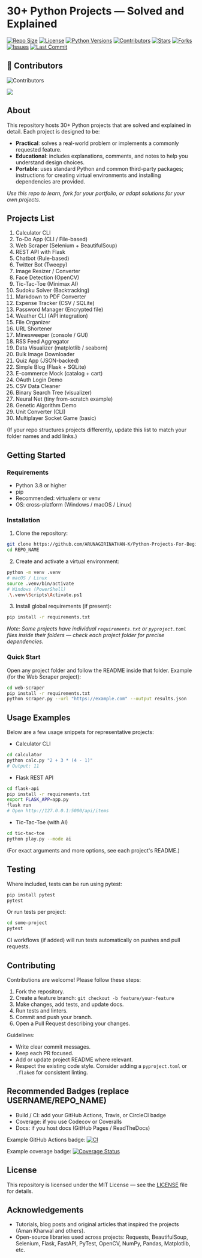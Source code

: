 # 30+ Python Projects — Solved and Explained

[![Repo Size](https://img.shields.io/github/repo-size/ARUNAGIRINATHAN-K/Python-Projects-For-Beginners-and-Advanced-Level?color=blue)](https://github.com/ARUNAGIRINATHAN-K/Python-Projects-For-Beginners-and-Advanced-Level)
[![License](https://img.shields.io/github/license/ARUNAGIRINATHAN-K/Python-Projects-For-Beginners-and-Advanced-Level?color=green)](LICENSE)
[![Python Versions](https://img.shields.io/badge/python-3.8%2B-blue.svg)](https://www.python.org/)
[![Contributors](https://img.shields.io/github/contributors/USERNAME/REPO_NAME)](https://github.com/ARUNAGIRINATHAN-K/Python-Projects-For-Beginners-and-Advanced-Level/graphs/contributors)
[![Stars](https://img.shields.io/github/stars/ARUNAGIRINATHAN-K/Python-Projects-For-Beginners-and-Advanced-Level?style=social)](https://github.com/ARUNAGIRINATHAN-K/Python-Projects-For-Beginners-and-Advanced-Level/stargazers)
[![Forks](https://img.shields.io/github/forks/ARUNAGIRINATHAN-K/Python-Projects-For-Beginners-and-Advanced-Level?style=social)](https://github.com/ARUNAGIRINATHAN-K/Python-Projects-For-Beginners-and-Advanced-Level/network/members)
[![Issues](https://img.shields.io/github/issues/ARUNAGIRINATHAN-K/Python-Projects-For-Beginners-and-Advanced-Level)](https://github.com/ARUNAGIRINATHAN-K/Python-Projects-For-Beginners-and-Advanced-Level/issues)
[![Last Commit](https://img.shields.io/github/last-commit/ARUNAGIRINATHAN-K/Python-Projects-For-Beginners-and-Advanced-Level)](https://github.com/ARUNAGIRINATHAN-K/Python-Projects-For-Beginners-and-Advanced-Level/commits/main)

## 👥 Contributors

![Contributors](https://img.shields.io/github/contributors/ARUNAGIRINATHAN-K/Python-Projects-For-Beginners-and-Advanced-Level?color=blue)

<a href="https://github.com/ARUNAGIRINATHAN-K/Python-Projects-For-Beginners-and-Advanced-Level/graphs/contributors">
  <img src="https://contrib.rocks/image?repo=ARUNAGIRINATHAN-K/Python-Projects-For-Beginners-and-Advanced-Level" />
</a>

<br>


## About
This repository hosts 30+ Python projects that are solved and explained in detail. Each project is designed to be:
- **Practical**: solves a real-world problem or implements a commonly requested feature.
- **Educational**: includes explanations, comments, and notes to help you understand design choices.
- **Portable**: uses standard Python and common third-party packages; instructions for creating virtual environments and installing dependencies are provided.

_Use this repo to learn, fork for your portfolio, or adapt solutions for your own projects._

## Projects List


1. Calculator CLI
2. To-Do App (CLI / File-based)
3. Web Scraper (Selenium + BeautifulSoup)
4. REST API with Flask
5. Chatbot (Rule-based)
6. Twitter Bot (Tweepy)
7. Image Resizer / Converter
8. Face Detection (OpenCV)
9. Tic-Tac-Toe (Minimax AI)
10. Sudoku Solver (Backtracking)
11. Markdown to PDF Converter
12. Expense Tracker (CSV / SQLite)
13. Password Manager (Encrypted file)
14. Weather CLI (API integration)
15. File Organizer
16. URL Shortener
17. Minesweeper (console / GUI)
18. RSS Feed Aggregator
19. Data Visualizer (matplotlib / seaborn)
20. Bulk Image Downloader
21. Quiz App (JSON-backed)
22. Simple Blog (Flask + SQLite)
23. E-commerce Mock (catalog + cart)
24. OAuth Login Demo
25. CSV Data Cleaner
26. Binary Search Tree (visualizer)
27. Neural Net (tiny from-scratch example)
28. Genetic Algorithm Demo
29. Unit Converter (CLI)
30. Multiplayer Socket Game (basic)

(If your repo structures projects differently, update this list to match your folder names and add links.)

## Getting Started

### Requirements
- Python 3.8 or higher
- pip
- Recommended: virtualenv or venv
- OS: cross-platform (Windows / macOS / Linux)

### Installation
1. Clone the repository:
```bash
git clone https://github.com/ARUNAGIRINATHAN-K/Python-Projects-For-Beginners-and-Advanced-Level.git
cd REPO_NAME
```

2. Create and activate a virtual environment:
```bash
python -m venv .venv
# macOS / Linux
source .venv/bin/activate
# Windows (PowerShell)
.\.venv\Scripts\Activate.ps1
```

3. Install global requirements (if present):
```bash
pip install -r requirements.txt
```

_Note: Some projects have individual `requirements.txt` or `pyproject.toml` files inside their folders — check each project folder for precise dependencies._

### Quick Start
Open any project folder and follow the README inside that folder. Example (for the Web Scraper project):
```bash
cd web-scraper
pip install -r requirements.txt
python scraper.py --url "https://example.com" --output results.json
```

## Usage Examples
Below are a few usage snippets for representative projects:

- Calculator CLI
```bash
cd calculator
python calc.py "2 + 3 * (4 - 1)"
# Output: 11
```

- Flask REST API
```bash
cd flask-api
pip install -r requirements.txt
export FLASK_APP=app.py
flask run
# Open http://127.0.0.1:5000/api/items
```

- Tic-Tac-Toe (with AI)
```bash
cd tic-tac-toe
python play.py --mode ai
```

(For exact arguments and more options, see each project's README.)

## Testing
Where included, tests can be run using pytest:
```bash
pip install pytest
pytest
```
Or run tests per project:
```bash
cd some-project
pytest
```
CI workflows (if added) will run tests automatically on pushes and pull requests.

## Contributing
Contributions are welcome! Please follow these steps:
1. Fork the repository.
2. Create a feature branch: `git checkout -b feature/your-feature`
3. Make changes, add tests, and update docs.
4. Run tests and linters.
5. Commit and push your branch.
6. Open a Pull Request describing your changes.

Guidelines:
- Write clear commit messages.
- Keep each PR focused.
- Add or update project README where relevant.
- Respect the existing code style. Consider adding a `pyproject.toml` or `.flake8` for consistent linting.

## Recommended Badges (replace USERNAME/REPO_NAME)
- Build / CI: add your GitHub Actions, Travis, or CircleCI badge
- Coverage: if you use Codecov or Coveralls
- Docs: if you host docs (GitHub Pages / ReadTheDocs)

Example GitHub Actions badge:
[![CI](https://github.com/ARUNAGIRINATHAN-K/Python-Projects-For-Beginners-and-Advanced-Level/actions/workflows/ci.yml/badge.svg)](https://github.com/ARUNAGIRINATHAN-K/Python-Projects-For-Beginners-and-Advanced-Level/actions)

Example coverage badge:
[![Coverage Status](https://coveralls.io/repos/github/ARUNAGIRINATHAN-K/Python-Projects-For-Beginners-and-Advanced-Level/badge.svg)](https://coveralls.io/github/ARUNAGIRINATHAN-K/Python-Projects-For-Beginners-and-Advanced-Level)

## License
This repository is licensed under the MIT License — see the [LICENSE](LICENSE) file for details.

## Acknowledgements
- Tutorials, blog posts and original articles that inspired the projects (Aman Kharwal and others).
- Open-source libraries used across projects: Requests, BeautifulSoup, Selenium, Flask, FastAPI, PyTest, OpenCV, NumPy, Pandas, Matplotlib, etc.
